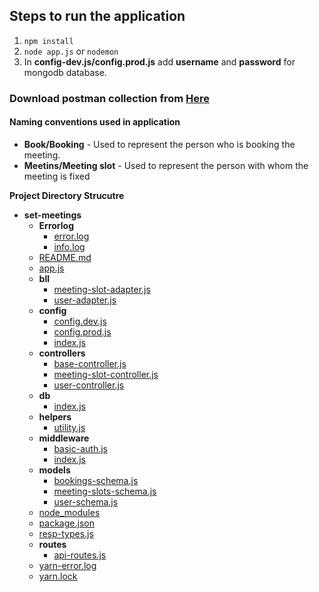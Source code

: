 ## Steps to run the application

1. `npm install`
2. `node app.js` or `nodemon`
3. In **config-dev.js/config.prod.js** add **username** and **password** for mongodb database.

### Download postman collection from <a download="Meeting_App.postman_collection.json" href="../postman_collection" title="Meeting App Postman Collection">Here</a>


#### Naming conventions used in application

- **Book/Booking** - Used to represent the person who is booking the meeting.
- **Meetins/Meeting slot** - Used to represent the person with whom the meeting is fixed


**Project Directory Strucutre**

- __set\-meetings__
   - __Errorlog__
     - [error.log](Errorlog/error.log)
     - [info.log](Errorlog/info.log)
   - [README.md](README.md)
   - [app.js](app.js)
   - __bll__
     - [meeting\-slot\-adapter.js](bll/meeting-slot-adapter.js)
     - [user\-adapter.js](bll/user-adapter.js)
   - __config__
     - [config.dev.js](config/config.dev.js)
     - [config.prod.js](config/config.prod.js)
     - [index.js](config/index.js)
   - __controllers__
     - [base\-controller.js](controllers/base-controller.js)
     - [meeting\-slot\-controller.js](controllers/meeting-slot-controller.js)
     - [user\-controller.js](controllers/user-controller.js)
   - __db__
     - [index.js](db/index.js)
   - __helpers__
     - [utility.js](helpers/utility.js)
   - __middleware__
     - [basic\-auth.js](middleware/basic-auth.js)
     - [index.js](middleware/index.js)
   - __models__
     - [bookings\-schema.js](models/bookings-schema.js)
     - [meeting\-slots\-schema.js](models/meeting-slots-schema.js)
     - [user\-schema.js](models/user-schema.js)
   - [node\_modules](node_modules)
   - [package.json](package.json)
   - [resp\-types.js](resp-types.js)
   - __routes__
     - [api\-routes.js](routes/api-routes.js)
   - [yarn\-error.log](yarn-error.log)
   - [yarn.lock](yarn.lock)

